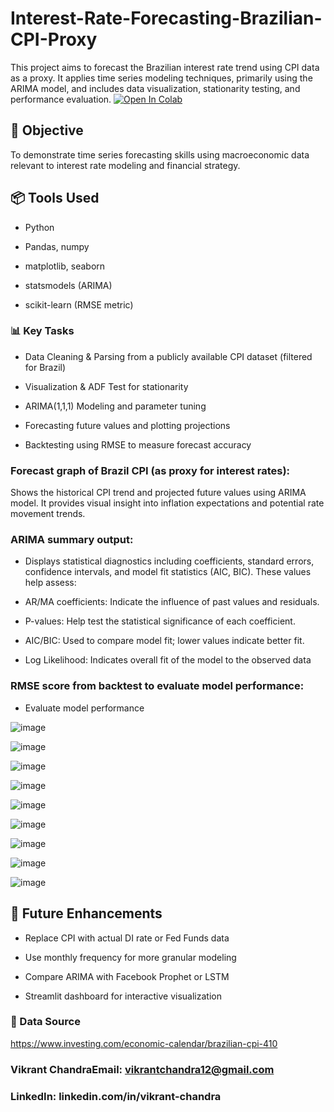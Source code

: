 # Interest-Rate-Forecasting-Brazilian-CPI-Proxy
This project aims to forecast the Brazilian interest rate trend using CPI data as a proxy. It applies time series modeling techniques, primarily using the ARIMA model, and includes data visualization, stationarity testing, and performance evaluation. 
[![Open In Colab](https://colab.research.google.com/assets/colab-badge.svg)](https://colab.research.google.com/github/yourusername/yourrepo/blob/main/notebooks/interest_rate_forecasting_FINAL.ipynb)


## 🧠 Objective 
To demonstrate time series forecasting skills using macroeconomic data relevant to interest rate modeling and financial strategy.

## 📦 Tools Used

- Python

- Pandas, numpy

- matplotlib, seaborn

- statsmodels (ARIMA)

- scikit-learn (RMSE metric)

### 📊 Key Tasks

* Data Cleaning & Parsing from a publicly available CPI dataset (filtered for Brazil)

* Visualization & ADF Test for stationarity

* ARIMA(1,1,1) Modeling and parameter tuning

* Forecasting future values and plotting projections

* Backtesting using RMSE to measure forecast accuracy

### Forecast graph of Brazil CPI (as proxy for interest rates):
Shows the historical CPI trend and projected future values using ARIMA model. It provides visual insight into inflation expectations and potential rate movement trends.

### ARIMA summary output:
- Displays statistical diagnostics including coefficients, standard errors, confidence intervals, and model fit statistics (AIC, BIC). These values help assess:

- AR/MA coefficients: Indicate the influence of past values and residuals.

- P-values: Help test the statistical significance of each coefficient.

- AIC/BIC: Used to compare model fit; lower values indicate better fit.

- Log Likelihood: Indicates overall fit of the model to the observed data

### RMSE score from backtest to evaluate model performance:
- Evaluate model performance

![image](https://github.com/user-attachments/assets/b0b50bf7-57f9-4fcc-9117-098b44ff7524)

![image](https://github.com/user-attachments/assets/25ee4173-74c9-445c-bb8c-deb632cbccd6)

![image](https://github.com/user-attachments/assets/892c867f-4fd2-4782-8f17-12c0eedb9fac)

![image](https://github.com/user-attachments/assets/60a09d75-8c20-4124-b190-b64ff387216a)

![image](https://github.com/user-attachments/assets/318eb734-35e4-48ab-bac6-167ab96026ef)

![image](https://github.com/user-attachments/assets/683c05f4-d29d-4d3b-ba5a-c0e19af2c24e)

![image](https://github.com/user-attachments/assets/1956b835-5466-4647-9896-039a93b966e9)

![image](https://github.com/user-attachments/assets/612adf6f-661a-4e7b-b711-a4d04a1bb61f)

![image](https://github.com/user-attachments/assets/131ddb7e-38e1-416c-bbe6-f1ae6092c9f0)


## 🚀 Future Enhancements

- Replace CPI with actual DI rate or Fed Funds data

- Use monthly frequency for more granular modeling

- Compare ARIMA with Facebook Prophet or LSTM

- Streamlit dashboard for interactive visualization

### 🔗 Data Source

https://www.investing.com/economic-calendar/brazilian-cpi-410

### Vikrant ChandraEmail: vikrantchandra12@gmail.com
### LinkedIn: linkedin.com/in/vikrant-chandra



